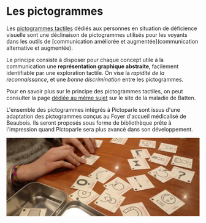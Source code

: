 # Les pictogrammes


Les [pictogrammes tactiles](http://cln.jmfavreau.info/pictogrammes-tactiles.html) dédiés aux personnes en situation de déficience visuelle sont une déclinaison de pictogrammes utilisés pour les voyants dans les outils de [communication améliorée et augmentée](communication alternative et augmentée).

Le principe consiste à disposer pour chaque concept utile à la communication une **représentation graphique abstraite**, facilement identifiable par une exploration tactile. On vise la *rapidité de la reconnaissance*, et une *bonne discrimination* entre les pictogrammes.

Pour en savoir plus sur le principe des pictogrammes tactiles, on peut consulter la page [dédiée au même sujet](http://cln.jmfavreau.info/pictogrammes-tactiles.html) sur le site de la maladie de Batten.

L'ensemble des pictogrammes intégrés à Pictoparle sont issus d'une adaptation des pictogrammes conçus au Foyer d'accueil médicalisé de Beaubois. Ils seront proposés sous forme de bibliothèque prête à l'impression quand Pictoparle sera plus avancé dans son développement.

![Pictogrammes tactiles](img/pictogrammes.jpg)
